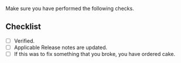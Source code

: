 Make sure you have performed the following checks.

## Checklist
- [ ] Verified.
- [ ] Applicable Release notes are updated.
- [ ] If this was to fix something that you broke, you have ordered cake.
